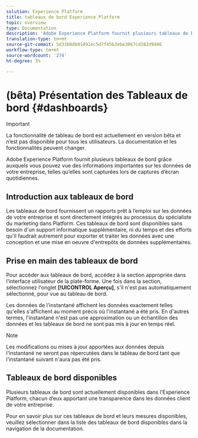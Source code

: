 ```yaml
---
solution: Experience Platform
title: tableaux de bord Experience Platform
topic: overview
type: Documentation
description: 'Adobe Experience Platform fournit plusieurs tableaux de bord grâce auxquels vous pouvez vue des informations importantes sur les données de votre entreprise, telles qu’elles sont capturées lors de captures d’écran quotidiennes. '
translation-type: tm+mt
source-git-commit: 5d33b8db91491ec5d7f45b3ebe3067cd382d9d46
workflow-type: tm+mt
source-wordcount: '274'
ht-degree: 3%

---
```



# (bêta) Présentation des Tableaux de bord {#dashboards}

>[!IMPORTANT]
>
>La fonctionnalité de tableau de bord est actuellement en version bêta et n’est pas disponible pour tous les utilisateurs. La documentation et les fonctionnalités peuvent changer.

Adobe Experience Platform fournit plusieurs tableaux de bord grâce auxquels vous pouvez vue des informations importantes sur les données de votre entreprise, telles qu’elles sont capturées lors de captures d’écran quotidiennes.

## Introduction aux tableaux de bord

Les tableaux de bord fournissent un rapports prêt à l’emploi sur les données de votre entreprise et sont directement intégrés au processus du spécialiste du marketing dans Platform. Ces tableaux de bord sont disponibles sans besoin d&#39;un support informatique supplémentaire, ni du temps et des efforts qu&#39;il faudrait autrement pour exporter et traiter les données avec une conception et une mise en oeuvre d&#39;entrepôts de données supplémentaires.

## Prise en main des tableaux de bord

Pour accéder aux tableaux de bord, accédez à la section appropriée dans l’interface utilisateur de la plate-forme. Une fois dans la section, sélectionnez l&#39;onglet **[!UICONTROL Aperçu]**, s&#39;il n&#39;est pas automatiquement sélectionné, pour vue au tableau de bord.

Les données de l&#39;instantané affichent les données exactement telles qu&#39;elles s&#39;affichent au moment précis où l&#39;instantané a été pris. En d&#39;autres termes, l&#39;instantané n&#39;est pas une approximation ou un échantillon des données et les tableaux de bord ne sont pas mis à jour en temps réel.

>[!NOTE]
>
>Les modifications ou mises à jour apportées aux données depuis l&#39;instantané ne seront pas répercutées dans le tableau de bord tant que l&#39;instantané suivant n&#39;aura pas été pris.

## Tableaux de bord disponibles

Plusieurs tableaux de bord sont actuellement disponibles dans l’Experience Platform, chacun d’eux apportant une transparence dans les données client de votre entreprise.

Pour en savoir plus sur ces tableaux de bord et leurs mesures disponibles, veuillez sélectionner dans la liste des tableaux de bord disponibles dans la navigation de la documentation.